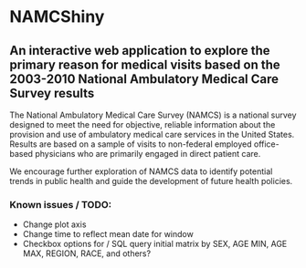 # NAMCShiny

## An interactive web application to explore the primary reason for medical visits based on the 2003-2010 National Ambulatory Medical Care Survey results

The National Ambulatory Medical Care Survey (NAMCS) is a national survey designed to meet the need for objective, reliable information about the provision and use of ambulatory medical care services in the United States. Results are based on a sample of visits to non-federal employed office-based physicians who are primarily engaged in direct patient care.

We encourage further exploration of NAMCS data to identify potential trends in public health and guide the development of future health policies.

### Known issues / TODO:
- Change plot axis
- Change time to reflect mean date for window
- Checkbox options for / SQL query initial matrix by SEX, AGE MIN, AGE MAX, REGION, RACE, and others?